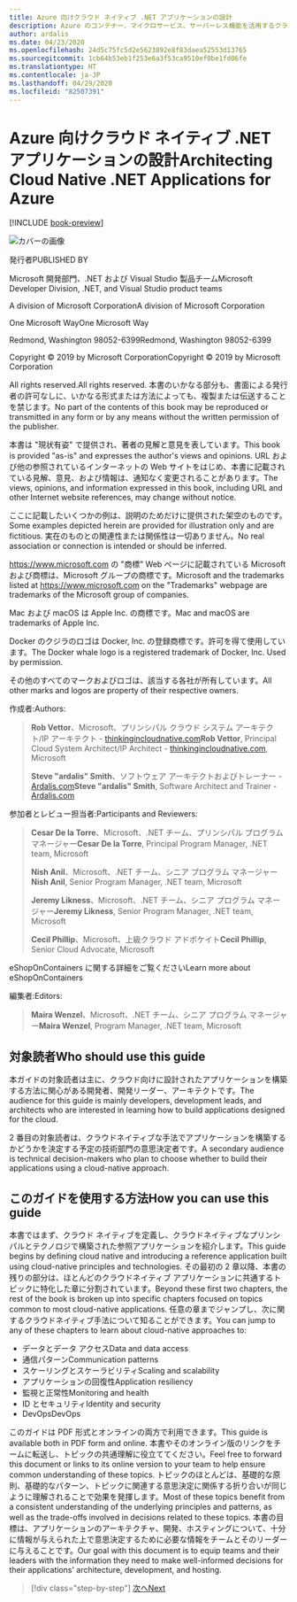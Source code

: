 ```yaml
---
title: Azure 向けクラウド ネイティブ .NET アプリケーションの設計
description: Azure のコンテナー、マイクロサービス、サーバーレス機能を活用するクラウドネイティブなアプリケーションを構築するためのガイド。
author: ardalis
ms.date: 04/23/2020
ms.openlocfilehash: 24d5c75fc5d2e5623892e8f83daea52553d13765
ms.sourcegitcommit: 1cb64b53eb1f253e6a3f53ca9510ef0be1fd06fe
ms.translationtype: HT
ms.contentlocale: ja-JP
ms.lasthandoff: 04/29/2020
ms.locfileid: "82507391"
---
```

# <a name="architecting-cloud-native-net-applications-for-azure"></a><span data-ttu-id="1650d-103">Azure 向けクラウド ネイティブ .NET アプリケーションの設計</span><span class="sxs-lookup"><span data-stu-id="1650d-103">Architecting Cloud Native .NET Applications for Azure</span></span>

[!INCLUDE [book-preview](../../../includes/book-preview.md)]

![カバーの画像](./media/cover.png)

<span data-ttu-id="1650d-105">発行者</span><span class="sxs-lookup"><span data-stu-id="1650d-105">PUBLISHED BY</span></span>

<span data-ttu-id="1650d-106">Microsoft 開発部門、.NET および Visual Studio 製品チーム</span><span class="sxs-lookup"><span data-stu-id="1650d-106">Microsoft Developer Division, .NET, and Visual Studio product teams</span></span>

<span data-ttu-id="1650d-107">A division of Microsoft Corporation</span><span class="sxs-lookup"><span data-stu-id="1650d-107">A division of Microsoft Corporation</span></span>

<span data-ttu-id="1650d-108">One Microsoft Way</span><span class="sxs-lookup"><span data-stu-id="1650d-108">One Microsoft Way</span></span>

<span data-ttu-id="1650d-109">Redmond, Washington 98052-6399</span><span class="sxs-lookup"><span data-stu-id="1650d-109">Redmond, Washington 98052-6399</span></span>

<span data-ttu-id="1650d-110">Copyright &copy; 2019 by Microsoft Corporation</span><span class="sxs-lookup"><span data-stu-id="1650d-110">Copyright &copy; 2019 by Microsoft Corporation</span></span>

<span data-ttu-id="1650d-111">All rights reserved.</span><span class="sxs-lookup"><span data-stu-id="1650d-111">All rights reserved.</span></span> <span data-ttu-id="1650d-112">本書のいかなる部分も、書面による発行者の許可なしに、いかなる形式または方法によっても、複製または伝送することを禁じます。</span><span class="sxs-lookup"><span data-stu-id="1650d-112">No part of the contents of this book may be reproduced or transmitted in any form or by any means without the written permission of the publisher.</span></span>

<span data-ttu-id="1650d-113">本書は "現状有姿" で提供され、著者の見解と意見を表しています。</span><span class="sxs-lookup"><span data-stu-id="1650d-113">This book is provided "as-is" and expresses the author's views and opinions.</span></span> <span data-ttu-id="1650d-114">URL および他の参照されているインターネットの Web サイトをはじめ、本書に記載されている見解、意見、および情報は、通知なく変更されることがあります。</span><span class="sxs-lookup"><span data-stu-id="1650d-114">The views, opinions, and information expressed in this book, including URL and other Internet website references, may change without notice.</span></span>

<span data-ttu-id="1650d-115">ここに記載したいくつかの例は、説明のためだけに提供された架空のものです。</span><span class="sxs-lookup"><span data-stu-id="1650d-115">Some examples depicted herein are provided for illustration only and are fictitious.</span></span> <span data-ttu-id="1650d-116">実在のものとの関連性または関係性は一切ありません。</span><span class="sxs-lookup"><span data-stu-id="1650d-116">No real association or connection is intended or should be inferred.</span></span>

<span data-ttu-id="1650d-117">https://www.microsoft.com の "商標" Web ページに記載されている Microsoft および商標は、Microsoft グループの商標です。</span><span class="sxs-lookup"><span data-stu-id="1650d-117">Microsoft and the trademarks listed at https://www.microsoft.com on the "Trademarks" webpage are trademarks of the Microsoft group of companies.</span></span>

<span data-ttu-id="1650d-118">Mac および macOS は Apple Inc. の商標です。</span><span class="sxs-lookup"><span data-stu-id="1650d-118">Mac and macOS are trademarks of Apple Inc.</span></span>

<span data-ttu-id="1650d-119">Docker のクジラのロゴは Docker, Inc. の登録商標です。許可を得て使用しています。</span><span class="sxs-lookup"><span data-stu-id="1650d-119">The Docker whale logo is a registered trademark of Docker, Inc. Used by permission.</span></span>

<span data-ttu-id="1650d-120">その他のすべてのマークおよびロゴは、該当する各社が所有しています。</span><span class="sxs-lookup"><span data-stu-id="1650d-120">All other marks and logos are property of their respective owners.</span></span>

<span data-ttu-id="1650d-121">作成者:</span><span class="sxs-lookup"><span data-stu-id="1650d-121">Authors:</span></span>

> <span data-ttu-id="1650d-122">**Rob Vettor**、Microsoft、プリンシパル クラウド システム アーキテクト/IP アーキテクト - [thinkingincloudnative.com](http://thinkingincloudnative.com/about/)</span><span class="sxs-lookup"><span data-stu-id="1650d-122">**Rob Vettor**, Principal Cloud System Architect/IP Architect - [thinkingincloudnative.com](http://thinkingincloudnative.com/about/), Microsoft</span></span>
>
> <span data-ttu-id="1650d-123">**Steve "ardalis" Smith**、ソフトウェア アーキテクトおよびトレーナー - [Ardalis.com](https://ardalis.com)</span><span class="sxs-lookup"><span data-stu-id="1650d-123">**Steve "ardalis" Smith**, Software Architect and Trainer - [Ardalis.com](https://ardalis.com)</span></span>

<span data-ttu-id="1650d-124">参加者とレビュー担当者:</span><span class="sxs-lookup"><span data-stu-id="1650d-124">Participants and Reviewers:</span></span>

> <span data-ttu-id="1650d-125">**Cesar De la Torre**、Microsoft、.NET チーム、プリンシパル プログラム マネージャー</span><span class="sxs-lookup"><span data-stu-id="1650d-125">**Cesar De la Torre**, Principal Program Manager, .NET team, Microsoft</span></span>
>
> <span data-ttu-id="1650d-126">**Nish Anil**、Microsoft、.NET チーム、シニア プログラム マネージャー</span><span class="sxs-lookup"><span data-stu-id="1650d-126">**Nish Anil**, Senior Program Manager, .NET team, Microsoft</span></span>
>
> <span data-ttu-id="1650d-127">**Jeremy Likness**、Microsoft、.NET チーム、シニア プログラム マネージャー</span><span class="sxs-lookup"><span data-stu-id="1650d-127">**Jeremy Likness**, Senior Program Manager, .NET team, Microsoft</span></span>
>
> <span data-ttu-id="1650d-128">**Cecil Phillip**、Microsoft、上級クラウド アドボケイト</span><span class="sxs-lookup"><span data-stu-id="1650d-128">**Cecil Phillip**, Senior Cloud Advocate, Microsoft</span></span>

<span data-ttu-id="1650d-129">eShopOnContainers に関する詳細をご覧ください</span><span class="sxs-lookup"><span data-stu-id="1650d-129">Learn more about eShopOnContainers</span></span>

<span data-ttu-id="1650d-130">編集者:</span><span class="sxs-lookup"><span data-stu-id="1650d-130">Editors:</span></span>

> <span data-ttu-id="1650d-131">**Maira Wenzel**、Microsoft、.NET チーム、シニア プログラム マネージャー</span><span class="sxs-lookup"><span data-stu-id="1650d-131">**Maira Wenzel**, Program Manager, .NET team, Microsoft</span></span>

## <a name="who-should-use-this-guide"></a><span data-ttu-id="1650d-132">対象読者</span><span class="sxs-lookup"><span data-stu-id="1650d-132">Who should use this guide</span></span>

<span data-ttu-id="1650d-133">本ガイドの対象読者は主に、クラウド向けに設計されたアプリケーションを構築する方法に関心がある開発者、開発リーダー、アーキテクトです。</span><span class="sxs-lookup"><span data-stu-id="1650d-133">The audience for this guide is mainly developers, development leads, and architects who are interested in learning how to build applications designed for the cloud.</span></span>

<span data-ttu-id="1650d-134">2 番目の対象読者は、クラウドネイティブな手法でアプリケーションを構築するかどうかを決定する予定の技術部門の意思決定者です。</span><span class="sxs-lookup"><span data-stu-id="1650d-134">A secondary audience is technical decision-makers who plan to choose whether to build their applications using a cloud-native approach.</span></span>

## <a name="how-you-can-use-this-guide"></a><span data-ttu-id="1650d-135">このガイドを使用する方法</span><span class="sxs-lookup"><span data-stu-id="1650d-135">How you can use this guide</span></span>

<span data-ttu-id="1650d-136">本書ではまず、クラウド ネイティブを定義し、クラウドネイティブなプリンシパルとテクノロジで構築された参照アプリケーションを紹介します。</span><span class="sxs-lookup"><span data-stu-id="1650d-136">This guide begins by defining cloud native and introducing a reference application built using cloud-native principles and technologies.</span></span> <span data-ttu-id="1650d-137">その最初の 2 章以降、本書の残りの部分は、ほとんどのクラウドネイティブ アプリケーションに共通するトピックに特化した章に分割されています。</span><span class="sxs-lookup"><span data-stu-id="1650d-137">Beyond these first two chapters, the rest of the book is broken up into specific chapters focused on topics common to most cloud-native applications.</span></span> <span data-ttu-id="1650d-138">任意の章までジャンプし、次に関するクラウドネイティブ手法について知ることができます。</span><span class="sxs-lookup"><span data-stu-id="1650d-138">You can jump to any of these chapters to learn about cloud-native approaches to:</span></span>

- <span data-ttu-id="1650d-139">データとデータ アクセス</span><span class="sxs-lookup"><span data-stu-id="1650d-139">Data and data access</span></span>
- <span data-ttu-id="1650d-140">通信パターン</span><span class="sxs-lookup"><span data-stu-id="1650d-140">Communication patterns</span></span>
- <span data-ttu-id="1650d-141">スケーリングとスケーラビリティ</span><span class="sxs-lookup"><span data-stu-id="1650d-141">Scaling and scalability</span></span>
- <span data-ttu-id="1650d-142">アプリケーションの回復性</span><span class="sxs-lookup"><span data-stu-id="1650d-142">Application resiliency</span></span>
- <span data-ttu-id="1650d-143">監視と正常性</span><span class="sxs-lookup"><span data-stu-id="1650d-143">Monitoring and health</span></span>
- <span data-ttu-id="1650d-144">ID とセキュリティ</span><span class="sxs-lookup"><span data-stu-id="1650d-144">Identity and security</span></span>
- <span data-ttu-id="1650d-145">DevOps</span><span class="sxs-lookup"><span data-stu-id="1650d-145">DevOps</span></span>

<span data-ttu-id="1650d-146">このガイドは PDF 形式とオンラインの両方で利用できます。</span><span class="sxs-lookup"><span data-stu-id="1650d-146">This guide is available both in PDF form and online.</span></span> <span data-ttu-id="1650d-147">本書やそのオンライン版のリンクをチームに転送し、トピックの共通理解に役立ててください。</span><span class="sxs-lookup"><span data-stu-id="1650d-147">Feel free to forward this document or links to its online version to your team to help ensure common understanding of these topics.</span></span> <span data-ttu-id="1650d-148">トピックのほとんどは、基礎的な原則、基礎的なパターン、トピックに関連する意思決定に関係する折り合いが同じように理解されることで効果を発揮します。</span><span class="sxs-lookup"><span data-stu-id="1650d-148">Most of these topics benefit from a consistent understanding of the underlying principles and patterns, as well as the trade-offs involved in decisions related to these topics.</span></span> <span data-ttu-id="1650d-149">本書の目標は、アプリケーションのアーキテクチャ、開発、ホスティングについて、十分に情報が与えられた上で意思決定するために必要な情報をチームとそのリーダーに与えることです。</span><span class="sxs-lookup"><span data-stu-id="1650d-149">Our goal with this document is to equip teams and their leaders with the information they need to make well-informed decisions for their applications' architecture, development, and hosting.</span></span>

>[!div class="step-by-step"]
>[<span data-ttu-id="1650d-150">次へ</span><span class="sxs-lookup"><span data-stu-id="1650d-150">Next</span></span>](introduction.md)
